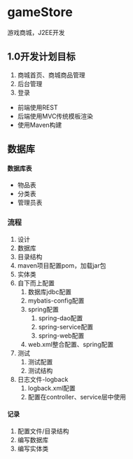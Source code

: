 # gameStore
游戏商城，J2EE开发

## 1.0开发计划目标

1. 商城首页、商城商品管理
2. 后台管理
3. 登录

- 前端使用REST
- 后端使用MVC传统模板渲染
- 使用Maven构建

## 数据库

#### 数据库表

- 物品表
- 分类表
- 管理员表

### 流程

1. 设计
2. 数据库
3. 目录结构
4. maven项目配置pom，加载jar包
5. 实体类
6. 自下而上配置
   1. 数据库jdbc配置
   2. mybatis-config配置
   3. spring配置
      1. spring-dao配置
      2. spring-service配置
      3. spring-web配置
   4. web.xml整合配置、spring配置
7. 测试
   1. 测试配置
   2. 测试结构
8. 日志文件-logback
   1. logback.xml配置
   2. 配置在controller、service层中使用

#### 记录

1. 配置文件/目录结构
2. 编写数据库
3. 编写实体类

